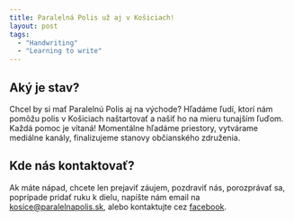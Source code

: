 ```yaml
---
title: Paralelná Polis už aj v Košiciach!
layout: post
tags:
  - "Handwriting"
  - "Learning to write"
---
```


## Aký je stav?

Chcel by si mať Paralelnú Polis aj na východe? Hľadáme ľudí, ktorí nám pomôžu polis v Košiciach naštartovať a našiť ho na mieru tunajším ľuďom. Každá pomoc je vítaná! Momentálne hľadáme priestory, vytvárame mediálne kanály, finalizujeme stanovy občianského združenia.

## Kde nás kontaktovať?

Ak máte nápad, chcete len prejaviť záujem, pozdraviť nás, porozprávať sa, poprípade pridať ruku k dielu, napíšte nám email na [kosice@paralelnapolis.sk](kosice@paralelnapolis.sk), alebo kontaktujte cez [facebook](https://www.facebook.com/paralelnapoliske).
